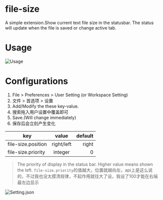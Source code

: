 # file-size

A simple extension.Show current text file size in the statusbar.
The status will update when the file is saved or change active tab.

# Usage

![Usage](https://upload-images.jianshu.io/upload_images/4263081-35dc70d0ae1e8075.png?imageMogr2/auto-orient/strip%7CimageView2/2/w/1240)

# Configurations

1. File > Preferences > User Setting (or Workspace Setting)
1. 文件 > 首选项 > 设置
2. Add/Modify the these key-value.
2. 搜索拖入用户设置中覆盖即可
3. Save.(Will change immediately)
3. 保存后会立刻产生变化

| key                | value      |default|
| ------------------ |:----------:| -----:|
| file-size.position | right/left | right |
| file-size.priority | integer    |   0   |

> The priority of display in the status bar. Higher value means shown the left.
> `file-size.priority`的值越大，位置就越向左，api上是这么说的，不过我也没太摸清规律，不起作用就往大了设，我设了100才能在右端最左边显示


![Setting.json](https://upload-images.jianshu.io/upload_images/4263081-46fcab9851881710.gif?imageMogr2/auto-orient/strip%7CimageView2/2/w/1240)
